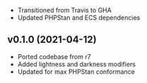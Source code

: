 * Transitioned from Travis to GHA
* Updated PHPStan and ECS dependencies

## v0.1.0 (2021-04-12)
* Ported codebase from r7
* Added lightness and darkness modifiers
* Updated for max PHPStan conformance
